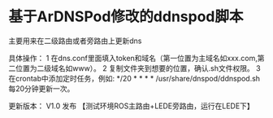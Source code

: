 # 基于ArDNSPod修改的ddnspod脚本
主要用来在二级路由或者旁路由上更新dns

具体操作：
  1 在dns.conf里面填入token和域名（第一位置为主域名如xxx.com,第二位置为二级域名如www）。
  2 复制文件夹到想要的位置，确认.sh文件权限。
  3 在crontab中添加定时任务，例如: */20 * * * * /usr/share/dnspod/ddnspod.sh 每20分钟更新一次。
  
更新版本：
  V1.0 发布   【测试环境ROS主路由+LEDE旁路由，运行在LEDE下】

